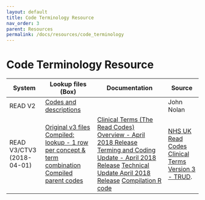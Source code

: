 ```yaml
---
layout: default
title: Code Terminology Resource
nav_order: 3
parent: Resources
permalink: /docs/resources/code_terminology
---
```


# Code Terminology Resource


| System | Lookup files (Box) | Documentation | Source |
| --- | --- | --- | --- |
| READ V2 | [Codes and descriptions](https://hdruk.app.box.com/folder/180333787939) |  | John Nolan |
| READ V3/CTV3 (2018-04-01) | [Original v3 files](https://hdruk.app.box.com/folder/176836413615) [Compiled: lookup -  1 row per concept & term combination](https://hdruk.app.box.com/file/1059736906262) [Compiled parent codes](https://hdruk.app.box.com/file/1059710246796) | [Clinical Terms (The Read Codes) Overview - April 2018 Release](https://hdruk.app.box.com/file/1037479195645) [Terming and Coding Update - April 2018 Release](https://hdruk.app.box.com/file/1037489251919) [Technical Update April 2018 Release](https://hdruk.app.box.com/file/1037482221795) [Compilation R code](https://hdruk.app.box.com/file/1059734265976) | <a href="https://isd.digital.nhs.uk/trud/users/guest/filters/0/categories/9/items/19/releases" target="_blank">NHS UK Read Codes Clinical Terms Version 3 - TRUD</a>. |

